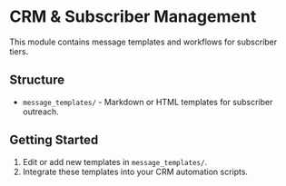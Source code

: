 # CRM & Subscriber Management

This module contains message templates and workflows for subscriber tiers.

## Structure
- `message_templates/` - Markdown or HTML templates for subscriber outreach.

## Getting Started
1. Edit or add new templates in `message_templates/`.
2. Integrate these templates into your CRM automation scripts.
